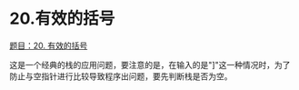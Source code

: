 # 20.有效的括号

[题目：20. 有效的括号](https://leetcode.cn/problems/valid-parentheses/)

这是一个经典的栈的应用问题，要注意的是，在输入的是"]"这一种情况时，为了防止与空指针进行比较导致程序出问题，要先判断栈是否为空。